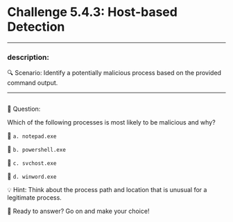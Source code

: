 # **Challenge 5.4.3: Host-based Detection**

---

### **description:**

🔍 Scenario: Identify a potentially malicious process based on the provided command output.

---
```plaintext

```
🤔 Question:

Which of the following processes is most likely to be malicious and why?

🔘 ```a. notepad.exe```

🔘 ```b. powershell.exe```

🔘 ```c. svchost.exe```

🔘 ```d. winword.exe```

💡 Hint: Think about the process path and location that is unusual for a legitimate process.

🚀 Ready to answer? Go on and make your choice!